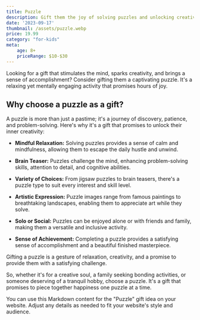 ```yaml
---
title: Puzzle
description: Gift them the joy of solving puzzles and unlocking creativity.
date: '2023-09-17'
thumbnail: /assets/puzzle.webp
price: 19.99
category: "for-kids"
meta:
    age: 8+
    priceRange: $10-$30
---
```

Looking for a gift that stimulates the mind, sparks creativity, and brings a sense of accomplishment? Consider gifting them a captivating puzzle. It's a relaxing yet mentally engaging activity that promises hours of joy.

## Why choose a puzzle as a gift?

A puzzle is more than just a pastime; it's a journey of discovery, patience, and problem-solving. Here's why it's a gift that promises to unlock their inner creativity:

- **Mindful Relaxation:** Solving puzzles provides a sense of calm and mindfulness, allowing them to escape the daily hustle and unwind.

- **Brain Teaser:** Puzzles challenge the mind, enhancing problem-solving skills, attention to detail, and cognitive abilities.

- **Variety of Choices:** From jigsaw puzzles to brain teasers, there's a puzzle type to suit every interest and skill level.

- **Artistic Expression:** Puzzle images range from famous paintings to breathtaking landscapes, enabling them to appreciate art while they solve.

- **Solo or Social:** Puzzles can be enjoyed alone or with friends and family, making them a versatile and inclusive activity.

- **Sense of Achievement:** Completing a puzzle provides a satisfying sense of accomplishment and a beautiful finished masterpiece.

Gifting a puzzle is a gesture of relaxation, creativity, and a promise to provide them with a satisfying challenge.

So, whether it's for a creative soul, a family seeking bonding activities, or someone deserving of a tranquil hobby, choose a puzzle. It's a gift that promises to piece together happiness one puzzle at a time.

You can use this Markdown content for the "Puzzle" gift idea on your website. Adjust any details as needed to fit your website's style and audience.

